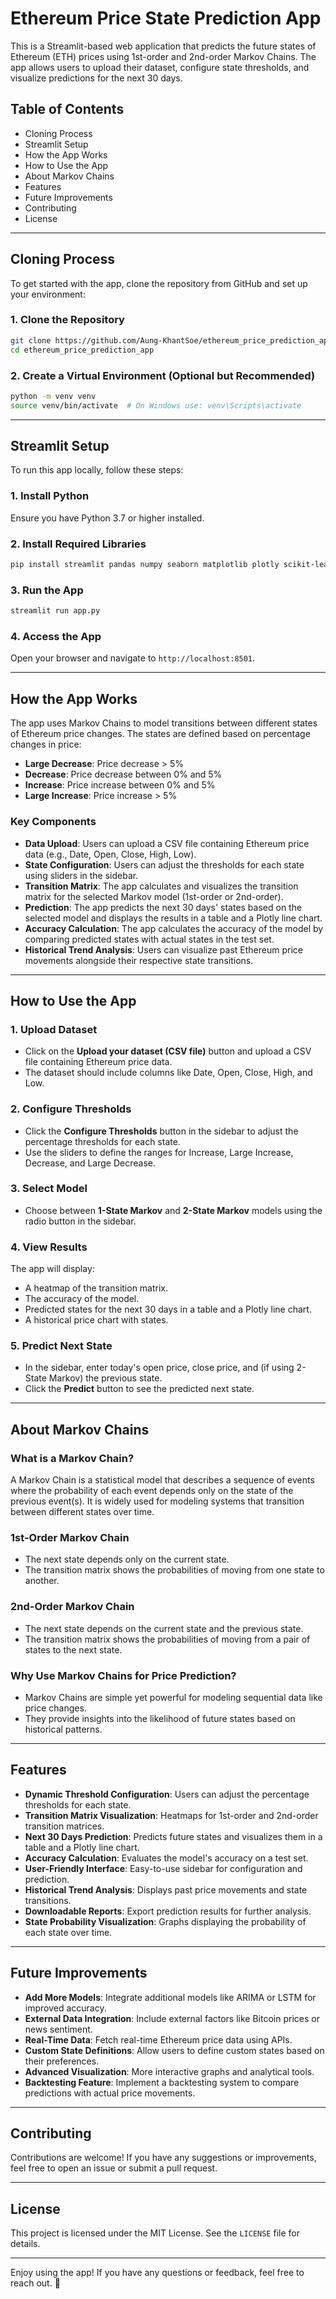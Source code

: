 # Ethereum Price State Prediction App

This is a Streamlit-based web application that predicts the future states of Ethereum (ETH) prices using 1st-order and 2nd-order Markov Chains. The app allows users to upload their dataset, configure state thresholds, and visualize predictions for the next 30 days.

## Table of Contents
- Cloning Process
- Streamlit Setup
- How the App Works
- How to Use the App
- About Markov Chains
- Features
- Future Improvements
- Contributing
- License

---

## Cloning Process
To get started with the app, clone the repository from GitHub and set up your environment:

### 1. Clone the Repository
```bash
git clone https://github.com/Aung-KhantSoe/ethereum_price_prediction_app.git
cd ethereum_price_prediction_app
```

### 2. Create a Virtual Environment (Optional but Recommended)
```bash
python -m venv venv
source venv/bin/activate  # On Windows use: venv\Scripts\activate
```

---

## Streamlit Setup
To run this app locally, follow these steps:

### 1. Install Python
Ensure you have Python 3.7 or higher installed.

### 2. Install Required Libraries
```bash
pip install streamlit pandas numpy seaborn matplotlib plotly scikit-learn
```

### 3. Run the App
```bash
streamlit run app.py
```

### 4. Access the App
Open your browser and navigate to `http://localhost:8501`.

---

## How the App Works
The app uses Markov Chains to model transitions between different states of Ethereum price changes. The states are defined based on percentage changes in price:

- **Large Decrease**: Price decrease > 5%
- **Decrease**: Price decrease between 0% and 5%
- **Increase**: Price increase between 0% and 5%
- **Large Increase**: Price increase > 5%

### Key Components
- **Data Upload**: Users can upload a CSV file containing Ethereum price data (e.g., Date, Open, Close, High, Low).
- **State Configuration**: Users can adjust the thresholds for each state using sliders in the sidebar.
- **Transition Matrix**: The app calculates and visualizes the transition matrix for the selected Markov model (1st-order or 2nd-order).
- **Prediction**: The app predicts the next 30 days' states based on the selected model and displays the results in a table and a Plotly line chart.
- **Accuracy Calculation**: The app calculates the accuracy of the model by comparing predicted states with actual states in the test set.
- **Historical Trend Analysis**: Users can visualize past Ethereum price movements alongside their respective state transitions.

---

## How to Use the App

### 1. Upload Dataset
- Click on the **Upload your dataset (CSV file)** button and upload a CSV file containing Ethereum price data.
- The dataset should include columns like Date, Open, Close, High, and Low.

### 2. Configure Thresholds
- Click the **Configure Thresholds** button in the sidebar to adjust the percentage thresholds for each state.
- Use the sliders to define the ranges for Increase, Large Increase, Decrease, and Large Decrease.

### 3. Select Model
- Choose between **1-State Markov** and **2-State Markov** models using the radio button in the sidebar.

### 4. View Results
The app will display:
- A heatmap of the transition matrix.
- The accuracy of the model.
- Predicted states for the next 30 days in a table and a Plotly line chart.
- A historical price chart with states.

### 5. Predict Next State
- In the sidebar, enter today's open price, close price, and (if using 2-State Markov) the previous state.
- Click the **Predict** button to see the predicted next state.

---

## About Markov Chains

### What is a Markov Chain?
A Markov Chain is a statistical model that describes a sequence of events where the probability of each event depends only on the state of the previous event(s). It is widely used for modeling systems that transition between different states over time.

### 1st-Order Markov Chain
- The next state depends only on the current state.
- The transition matrix shows the probabilities of moving from one state to another.

### 2nd-Order Markov Chain
- The next state depends on the current state and the previous state.
- The transition matrix shows the probabilities of moving from a pair of states to the next state.

### Why Use Markov Chains for Price Prediction?
- Markov Chains are simple yet powerful for modeling sequential data like price changes.
- They provide insights into the likelihood of future states based on historical patterns.

---

## Features
- **Dynamic Threshold Configuration**: Users can adjust the percentage thresholds for each state.
- **Transition Matrix Visualization**: Heatmaps for 1st-order and 2nd-order transition matrices.
- **Next 30 Days Prediction**: Predicts future states and visualizes them in a table and a Plotly line chart.
- **Accuracy Calculation**: Evaluates the model's accuracy on a test set.
- **User-Friendly Interface**: Easy-to-use sidebar for configuration and prediction.
- **Historical Trend Analysis**: Displays past price movements and state transitions.
- **Downloadable Reports**: Export prediction results for further analysis.
- **State Probability Visualization**: Graphs displaying the probability of each state over time.

---

## Future Improvements
- **Add More Models**: Integrate additional models like ARIMA or LSTM for improved accuracy.
- **External Data Integration**: Include external factors like Bitcoin prices or news sentiment.
- **Real-Time Data**: Fetch real-time Ethereum price data using APIs.
- **Custom State Definitions**: Allow users to define custom states based on their preferences.
- **Advanced Visualization**: More interactive graphs and analytical tools.
- **Backtesting Feature**: Implement a backtesting system to compare predictions with actual price movements.

---

## Contributing
Contributions are welcome! If you have any suggestions or improvements, feel free to open an issue or submit a pull request.

---

## License
This project is licensed under the MIT License. See the `LICENSE` file for details.

---

Enjoy using the app! If you have any questions or feedback, feel free to reach out. 🚀

